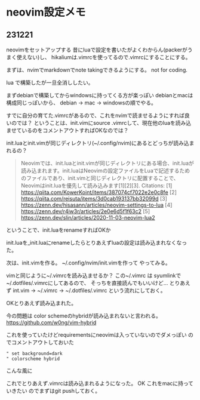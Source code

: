 # neovim設定メモ

## 231221

neovimをセットアップする
昔にluaで設定を書いたがよくわからん(packerがうまく使えない)し、
hikaliumは.vimrcを使ってるので.vimrcにすることにする。

まずは、nvimでmarkdownでnote takingできるようにする。
not for coding.

lua で構築したが一旦全消ししたい。

まずdebianで構築してからwindowsに持ってくる方が楽っぽい
debianとmacは構成同じっぽいから、
debian -> mac -> windowsの順でやる。

すでに自分の育てた.vimrcがあるので、これをnvimで読ませるようにすれば良いのでは？
ということは、init.vimにsource .vimrcして、現在他のluaを読み込ませているのをコメントアウトすればOKなのでは？

init.luaとinit.vimが同じディレクトリ(~/.config/nvim)にあるとどっちが読み込まれるの？

> Neovimでは、init.luaとinit.vimが同じディレクトリにある場合、init.luaが読み込まれます。init.luaはNeovimの設定ファイルをLuaで記述するためのファイルであり、init.vimと同じディレクトリに配置することで、Neovimはinit.luaを優先して読み込みます[1][2][3].
> Citations:
> [1] https://qiita.com/KowerKoint/items/387074cf7022e2e0c8fe
> [2] https://qiita.com/reisuta/items/3d0cab193137bb32099d
> [3] https://zenn.dev/hisasann/articles/neovim-settings-to-lua
> [4] https://zenn.dev/r4iw3r/articles/2e0e6d5f1f63c2
> [5] https://zenn.dev/slin/articles/2020-11-03-neovim-lua2

ということで、init.luaをrenameすればOKか

init.luaを_init.luaにrenameしたらとりあえずluaの設定は読み込まれなくなった。

次は、init.vimを作る。
~/.config/nvim/init.vimを作って
やってみる。

vimと同じように~/.vimrcを読み込ませるか？
この~/.vimrc は syumlinkで~/.dotfiles/.vimrcにしてあるので、
そっちを直接読んでもいいけど...
とりあえず
int.vim -> ~/.vimrc -> ~/.dotfiles/.vimrc
という流れにしておく。

OKとりあえず読み込まれた。

今の問題は
color schemeのhybridが読み込まれないと言われる。
https://github.com/w0ng/vim-hybrid

これを使っていたけどrequirementsにneovimは入っていないのでダメっぽい
のでコメントアウトしておいた

```vim
" set background=dark
" colorscheme hybrid
```
こんな風に

これでとりあえず.vimrcは読み込まれるようになった。
OK
これをmacに持っていきたい
のでまずはgit pushしておく。
